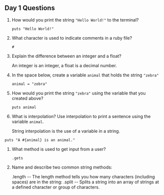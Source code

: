 ## Day 1 Questions

1. How would you print the string `"Hello World!"` to the terminal?

   `puts "Hello World!"`
1. What character is used to indicate comments in a ruby file?

   `#`
1. Explain the difference between an integer and a float?
  
   An integer is an integer, a float is a decimal number.
  
1. In the space below, create a variable `animal` that holds the string `"zebra"`
  
   `animal = "zebra"`
1. How would you print the string `"zebra"` using the variable that you created above?
  
   `puts animal`
1. What is interpolation? Use interpolation to print a sentence using the variable `animal`.
  
  
   String interpolation is the use of a variable in a string.
  
  `puts "A #{animal} is an animal."`
  
1. What method is used to get input from a user?
  
   `.gets`
1. Name and describe two common string methods:
  
   .length -- The length method tells you how many characters (including spaces) are in the string:
   .split -- Splits a string into an array of strings at a defined character or group of characters.
